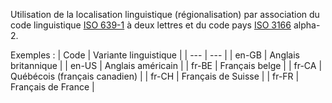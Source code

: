 <!-- balises linguistiques -->

Utilisation de la localisation linguistique (régionalisation) par association du code
linguistique [ISO 639-1](https://fr.wikipedia.org/wiki/Liste_des_codes_ISO_639-1)
à deux lettres et du code pays [ISO 3166](https://fr.wikipedia.org/wiki/ISO_3166)
alpha-2.

Exemples :
| Code  | Variante linguistique |
| ---   | --- |
| en-GB | Anglais britannique |
| en-US | Anglais américain |
| fr-BE | Français belge |
| fr-CA | Québécois (français canadien) |
| fr-CH | Français de Suisse |
| fr-FR | Français de France |
